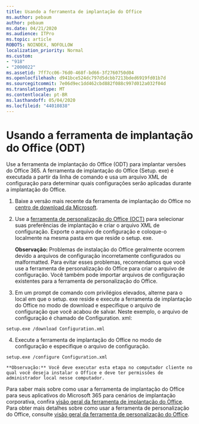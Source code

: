 ```yaml
---
title: Usando a ferramenta de implantação do Office
ms.author: pebaum
author: pebaum
ms.date: 04/21/2020
ms.audience: ITPro
ms.topic: article
ROBOTS: NOINDEX, NOFOLLOW
localization_priority: Normal
ms.custom:
- "918"
- "2000022"
ms.assetid: 7ff7cc06-76d0-468f-bd66-3f2760750d04
ms.openlocfilehash: d941bce524dc797d5dcbb7213bded6919fd01b7d
ms.sourcegitcommit: 7e06d9ec1dd462cbd882f088c997d012a032f04d
ms.translationtype: MT
ms.contentlocale: pt-BR
ms.lasthandoff: 05/04/2020
ms.locfileid: "44010838"
---
```

# <a name="using-the-office-deployment-tool-odt"></a>Usando a ferramenta de implantação do Office (ODT)

Use a ferramenta de implantação do Office (ODT) para implantar versões do Office 365. A ferramenta de implantação do Office (Setup. exe) é executada a partir da linha de comando e usa um arquivo XML de configuração para determinar quais configurações serão aplicadas durante a implantação do Office.
  
1. Baixe a versão mais recente da ferramenta de implantação do Office no [centro de download da Microsoft](https://go.microsoft.com/fwlink/p/?LinkID=626065).

2. Use a [ferramenta de personalização do Office (OCT)](https://config.office.com) para selecionar suas preferências de implantação e criar o arquivo XML de configuração. Exporte o arquivo de configuração e coloque-o localmente na mesma pasta em que reside o setup. exe.

    **Observação:** Problemas de instalação do Office geralmente ocorrem devido a arquivos de configuração incorretamente configurados ou malformatted. Para evitar esses problemas, recomendamos que você use a ferramenta de personalização do Office para criar o arquivo de configuração. Você também pode importar arquivos de configuração existentes para a ferramenta de personalização do Office.

3. Em um prompt de comando com privilégios elevados, alterne para o local em que o setup. exe reside e execute a ferramenta de implantação do Office no modo de download e especifique o arquivo de configuração que você acabou de salvar. Neste exemplo, o arquivo de configuração é chamado de Configuration. xml:
    
  ```
  setup.exe /download Configuration.xml  
  ```

4. Execute a ferramenta de implantação do Office no modo de configuração e especifique o arquivo de configuração.
    
  ```
  setup.exe /configure Configuration.xml
  ```

    **Observação:** Você deve executar esta etapa no computador cliente no qual você deseja instalar o Office e deve ter permissões de administrador local nesse computador.

Para saber mais sobre como usar a ferramenta de implantação do Office para seus aplicativos do Microsoft 365 para cenários de implantação corporativa, confira [visão geral da ferramenta de implantação do Office](https://docs.microsoft.com/deployoffice/overview-office-deployment-tool). Para obter mais detalhes sobre como usar a ferramenta de personalização do Office, consulte [visão geral da ferramenta de personalização do Office](https://docs.microsoft.com/DeployOffice/overview-of-the-office-customization-tool-for-click-to-run).
